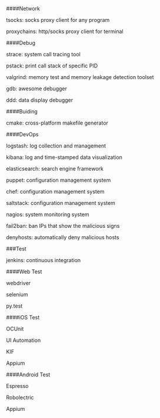 ####Network

tsocks: socks proxy client for any program

proxychains: http/socks proxy client for terminal

####Debug

strace: system call tracing tool

pstack: print call stack of specific PID

valgrind: memory test and memory leakage detection toolset

gdb: awesome debugger

ddd: data display debugger

####Buiding

cmake: cross-platform makefile generator

####DevOps

logstash: log collection and management

kibana: log and time-stamped data visualization

elasticsearch: search engine framework

puppet: configuration management system

chef: configuration management system

saltstack: configuration management system

nagios: system monitoring system

fail2ban: ban IPs that show the malicious signs

denyhosts: automatically deny malicious hosts

###Test

jenkins: continuous integration

####Web Test

webdriver

selenium

py.test

####iOS Test

OCUnit

UI Automation

KIF

Appium

####Android Test

Espresso

Robolectric

Appium
